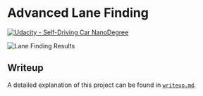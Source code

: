 # Advanced Lane Finding
[![Udacity - Self-Driving Car NanoDegree](https://s3.amazonaws.com/udacity-sdc/github/shield-carnd.svg)](http://www.udacity.com/drive)

![Lane Finding Results](output_videos/project_video_output_1.gif)


## Writeup

A detailed explanation of this project can be found in [`writeup.md`](./writeup.md).
